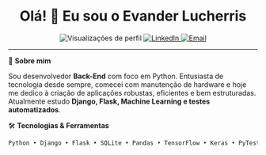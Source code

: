 <h1 align="center">Olá! 👋 Eu sou o Evander Lucherris</h1>

<p align="center">
  <img src="https://komarev.com/ghpvc/?username=seu-usuario&style=flat-square" alt="Visualizações de perfil" />
  <a href="https://www.linkedin.com/in/seu-linkedin/">
    <img src="https://img.shields.io/badge/LinkedIn-0077B5?style=flat&logo=linkedin&logoColor=white" alt="LinkedIn" />
  </a>
  <a href="mailto:seuemail@email.com">
    <img src="https://img.shields.io/badge/E--mail-red?style=flat&logo=gmail&logoColor=white" alt="Email" />
  </a>
</p>

---

🎯 **Sobre mim**

Sou desenvolvedor **Back-End** com foco em Python. Entusiasta de tecnologia desde sempre, comecei com manutenção de hardware e hoje me dedico à criação de aplicações robustas, eficientes e bem estruturadas. Atualmente estudo **Django, Flask, Machine Learning e testes automatizados**.

🛠️ **Tecnologias & Ferramentas**
  
```bash
Python • Django • Flask • SQLite • Pandas • TensorFlow • Keras • PyTest
